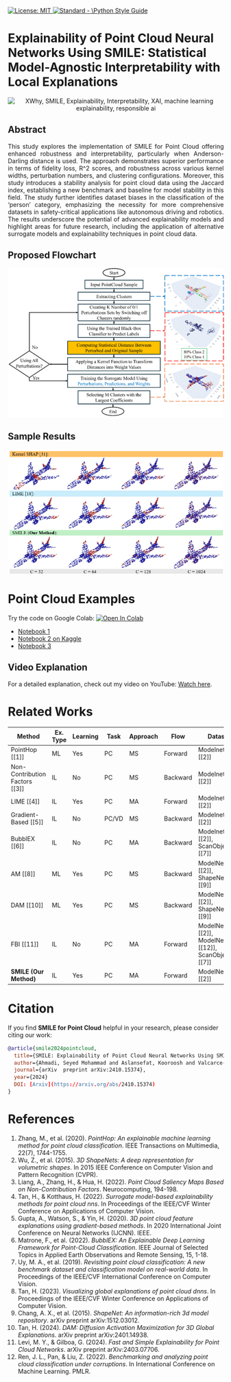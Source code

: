 <p align="left"> </p>

 <a href="https://opensource.org/licenses/MIT"><img src="https://img.shields.io/badge/License-MIT-yellow.svg" alt="License: MIT">
 <a href="https://standardjs.com"><img src="https://img.shields.io/badge/code_style-standard-brightgreen.svg" alt="Standard - \Python Style Guide"></a> 
 
# Explainability of Point Cloud Neural Networks Using SMILE: Statistical Model-Agnostic Interpretability with Local Explanations
 
<p align="center">
 <img src="https://github.com/koo-ec/xwhy/blob/main/docs/graphics/XWhy_Logo_v1.png" alt="XWhy, SMILE, Explainability, Interpretability, XAI, machine learning explainability, responsible ai"> </p>

## Abstract
<p align="justify">This study explores the implementation of SMILE for Point Cloud offering enhanced robustness and interpretability, particularly when Anderson-Darling distance is used. The approach demonstrates superior performance in terms of fidelity loss, R^2 scores, and robustness across various kernel widths, perturbation numbers, and clustering configurations. Moreover, this study introduces a stability analysis for point cloud data using the Jaccard index, establishing a new benchmark and baseline for model stability in this field. The study further identifies dataset biases in the classification of the ‘person’ category, emphasizing the necessity for more comprehensive datasets in safety-critical applications like autonomous driving and robotics. The results underscore the potential of advanced explainability models and highlight areas for future research, including the application of alternative surrogate models and explainability techniques in point cloud data.</p>

## Proposed Flowchart

<p align="center">
 <img src="https://github.com/Dependable-Intelligent-Systems-Lab/xwhy/blob/main/examples/Point%20Cloud%20Examples/Figures/PC_SMILE.png" alt="XWhy, SMILE, Explainability, Interpretability, XAI, machine learning explainability, responsible ai"> </p>

## Sample Results
<p align="center">
 <img src="https://github.com/Dependable-Intelligent-Systems-Lab/xwhy/blob/main/examples/Point%20Cloud%20Examples/Figures/Screenshot%202024-09-27%20230842.png" alt="XWhy, SMILE, Explainability, Interpretability, XAI, machine learning explainability, responsible ai"> </p>


# Point Cloud Examples
Try the code on Google Colab: [![Open In Colab](https://colab.research.google.com/assets/colab-badge.svg)](https://colab.research.google.com/drive/1ORrCAyQSRmtv08SHtnf_LzQnfm76Wzqz?usp=sharing)

- [Notebook 1](https://github.com/Dependable-Intelligent-Systems-Lab/xwhy/tree/main/examples/Point%20Cloud%20Examples/Notebooks)
- [Notebook 2 on Kaggle](https://www.kaggle.com/code/mohammadahmadi66/point-cloud-explainability-with-smile)
- [Notebook 3](https://github.com/Dependable-Intelligent-Systems-Lab/xwhy/tree/main/examples/Point%20Cloud%20Examples/Notebooks)

## Video Explanation
For a detailed explanation, check out my video on YouTube: [Watch here](https://www.youtube.com/watch?v=AzYz-JUJTxs&t=80s).

# Related Works
| Method                  | Ex. Type | Learning | Task | Approach | Flow     | Dataset                                     |
|-------------------------|----------|----------|------|----------|----------|---------------------------------------------|
| PointHop [[1]]          | ML       | Yes      | PC   | MS       | Forward  | Modelnet40 [[2]]                            |
| Non-Contribution Factors [[3]] | IL       | No       | PC   | MS       | Backward | Modelnet40 [[2]]                            |
| LIME [[4]]              | IL       | Yes      | PC   | MA       | Forward  | Modelnet40 [[2]]                            |
| Gradient-Based [[5]]    | IL       | No       | PC/VD| MS       | Backward | Modelnet40 [[2]]                            |
| BubblEX [[6]]           | IL       | No       | PC   | MA       | Backward | Modelnet40 [[2]], ScanObjectNN [[7]]        |
| AM [[8]]                | ML       | Yes      | PC   | MS       | Backward | ModelNet40 [[2]], ShapeNet [[9]]            |
| DAM [[10]]              | ML       | Yes      | PC   | MS       | Backward | ModelNet40 [[2]], ShapeNet [[9]]            |
| FBI [[11]]              | IL       | No       | PC   | MA       | Forward  | ModelNet40 [[2]], ModelNet-C [[12]], ScanObjectNN [[7]] |
| <b>SMILE (Our Method)</b>   | IL       | Yes      | PC   | MA       | Forward  | ModelNet40 [[2]]                            |



# Citation
If you find **SMILE for Point Cloud** helpful in your research, please consider citing our work:

```bibtex
@article{smile2024pointcloud,
  title={SMILE: Explainability of Point Cloud Neural Networks Using SMILE: Statistical Model-Agnostic Interpretability with Local Explanations},
  author={Ahmadi, Seyed Mohammad and Aslansefat, Kooroosh and Valcarce-Dineiro, Ruben and Barnfather, Joshua},
  journal={arXiv  preprint arXiv:2410.15374},
  year={2024}
  DOI: [Arxiv](https://arxiv.org/abs/2410.15374)
}
```




# References
1. Zhang, M., et al. (2020). *PointHop: An explainable machine learning method for point cloud classification*. IEEE Transactions on Multimedia, 22(7), 1744-1755.
2. Wu, Z., et al. (2015). *3D ShapeNets: A deep representation for volumetric shapes*. In 2015 IEEE Conference on Computer Vision and Pattern Recognition (CVPR).
3. Liang, A., Zhang, H., & Hua, H. (2022). *Point Cloud Saliency Maps Based on Non-Contribution Factors*. Neurocomputing, 194-198.
4. Tan, H., & Kotthaus, H. (2022). *Surrogate model-based explainability methods for point cloud nns*. In Proceedings of the IEEE/CVF Winter Conference on Applications of Computer Vision.
5. Gupta, A., Watson, S., & Yin, H. (2020). *3D point cloud feature explanations using gradient-based methods*. In 2020 International Joint Conference on Neural Networks (IJCNN). IEEE.
6. Matrone, F., et al. (2022). *BubblEX: An Explainable Deep Learning Framework for Point-Cloud Classification*. IEEE Journal of Selected Topics in Applied Earth Observations and Remote Sensing, 15, 1-18.
7. Uy, M. A., et al. (2019). *Revisiting point cloud classification: A new benchmark dataset and classification model on real-world data*. In Proceedings of the IEEE/CVF International Conference on Computer Vision.
8. Tan, H. (2023). *Visualizing global explanations of point cloud dnns*. In Proceedings of the IEEE/CVF Winter Conference on Applications of Computer Vision.
9. Chang, A. X., et al. (2015). *ShapeNet: An information-rich 3d model repository*. arXiv preprint arXiv:1512.03012.
10. Tan, H. (2024). *DAM: Diffusion Activation Maximization for 3D Global Explanations*. arXiv preprint arXiv:2401.14938.
11. Levi, M. Y., & Gilboa, G. (2024). *Fast and Simple Explainability for Point Cloud Networks*. arXiv preprint arXiv:2403.07706.
12. Ren, J. L., Pan, & Liu, Z. (2022). *Benchmarking and analyzing point cloud classification under corruptions*. In International Conference on Machine Learning. PMLR.
